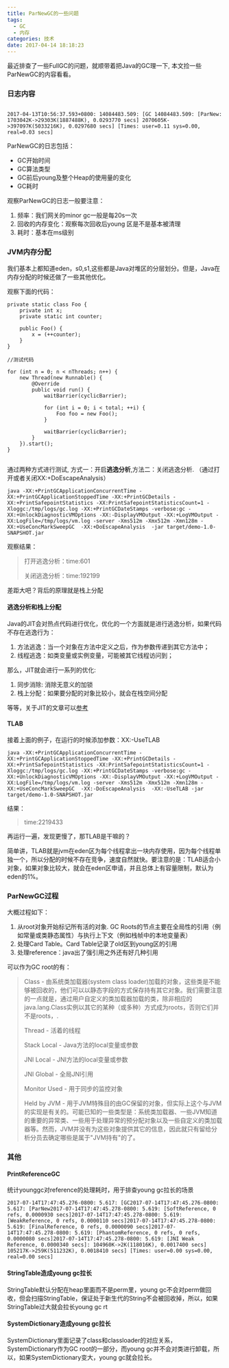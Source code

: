 ```yaml
---
title: ParNewGC的一些问题
tags:
  - GC
  - 内存
categories: 技术
date: 2017-04-14 18:18:23
---
```




最近排查了一些FullGC的问题，就顺带着把Java的GC理一下, 本文捡一些ParNewGC的内容看看。

### 日志内容

```

2017-04-13T10:56:37.593+0800: 14084483.509: [GC 14084483.509: [ParNew: 1703042K->29303K(1887488K), 0.0293770 secs] 2070605K->397097K(5033216K), 0.0297680 secs] [Times: user=0.11 sys=0.00, real=0.03 secs]

```

ParNewGC的日志包括：

* GC开始时间
* GC算法类型
* GC前后young及整个Heap的使用量的变化
* GC耗时

观察ParNewGC的日志一般要注意：

1. 频率：我们网关的minor gc一般是每20s一次
2. 回收的内存变化：观察每次回收后young 区是不是基本被清理
3. 耗时：基本在ms级别

### JVM内存分配

我们基本上都知道eden，s0,s1,这些都是Java对堆区的分层划分。但是，Java在内存分配的时候还做了一些其他优化。

观察下面的代码：

```
private static class Foo {
    private int x;
    private static int counter;

    public Foo() {
        x = (++counter);
    }
}

//测试代码

for (int n = 0; n < nThreads; n++) {
    new Thread(new Runnable() {
        @Override
        public void run() {
            waitBarrier(cyclicBarrier);

            for (int i = 0; i < total; ++i) {
                Foo foo = new Foo();
            }

            waitBarrier(cyclicBarrier);
        }
    }).start();
}    
    
```

通过两种方式进行测试, 方式一：开启<strong>逃逸分析</strong>,方法二：关闭逃逸分析. （通过打开或者关闭XX:+DoEscapeAnalysis）

```
java -XX:+PrintGCApplicationConcurrentTime -XX:+PrintGCApplicationStoppedTime -XX:+PrintGCDetails -XX:+PrintSafepointStatistics -XX:PrintSafepointStatisticsCount=1 -Xloggc:/tmp/logs/gc.log -XX:+PrintGCDateStamps -verbose:gc -XX:+UnlockDiagnosticVMOptions -XX:-DisplayVMOutput -XX:+LogVMOutput -XX:LogFile=/tmp/logs/vm.log -server -Xms512m -Xmx512m -Xmn128m -XX:+UseConcMarkSweepGC  -XX:+DoEscapeAnalysis  -jar target/demo-1.0-SNAPSHOT.jar
```
观察结果：

>打开逃逸分析：time:601
>
>关闭逃逸分析：time:192199

差距大吧？背后的原理就是栈上分配

#### 逃逸分析和栈上分配

Java的JIT会对热点代码进行优化，优化的一个方面就是进行逃逸分析，如果代码不存在逃逸行为：

1. 方法逃逸：当一个对象在方法中定义之后，作为参数传递到其它方法中；
2. 线程逃逸：如类变量或实例变量，可能被其它线程访问到；

那么，JIT就会进行一系列的优化:

1. 同步消除: 消除无意义的加锁
2. 栈上分配：如果要分配的对象比较小，就会在栈空间分配

等等，关于JIT的文章可以[参考](https://www.ibm.com/developerworks/cn/java/j-lo-just-in-time/index.html)

#### TLAB

接着上面的例子，在运行的时候添加参数：XX:-UseTLAB
```
java -XX:+PrintGCApplicationConcurrentTime -XX:+PrintGCApplicationStoppedTime -XX:+PrintGCDetails -XX:+PrintSafepointStatistics -XX:PrintSafepointStatisticsCount=1 -Xloggc:/tmp/logs/gc.log -XX:+PrintGCDateStamps -verbose:gc -XX:+UnlockDiagnosticVMOptions -XX:-DisplayVMOutput -XX:+LogVMOutput -XX:LogFile=/tmp/logs/vm.log -server -Xms512m -Xmx512m -Xmn128m -XX:+UseConcMarkSweepGC  -XX:-DoEscapeAnalysis  -XX:-UseTLAB -jar target/demo-1.0-SNAPSHOT.jar
```

结果：
>time:2219433

再运行一遍，发现更慢了，那TLAB是干嘛的？

简单讲，TLAB就是jvm在eden区为每个线程拿出一块内存使用，因为每个线程单独一个，所以分配的时候不存在竞争，速度自然就快。要注意的是：TLAB适合小对象，如果对象比较大，就会在eden区申请，并且总体上有容量限制，默认为eden的1%。

### ParNewGC过程

大概过程如下：

1. 从root对象开始标记所有活的对象. GC Roots的节点主要在全局性的引用（例如常量或类静态属性）与执行上下文（例如栈帧中的本地变量表）
2. 处理Card Table。Card Table记录了old区到young区的引用
3. 处理reference：java出了强引用之外还有好几种引用


可以作为GC root的有：

> Class - 由系统类加载器(system class loader)加载的对象，这些类是不能够被回收的，他们可以以静态字段的方式保存持有其它对象。我们需要注意的一点就是，通过用户自定义的类加载器加载的类，除非相应的java.lang.Class实例以其它的某种（或多种）方式成为roots，否则它们并不是roots，.
>
> Thread - 活着的线程
>
> Stack Local - Java方法的local变量或参数
>
> JNI Local - JNI方法的local变量或参数
>
> JNI Global - 全局JNI引用
> 
> Monitor Used - 用于同步的监控对象
> 
> Held by JVM - 用于JVM特殊目的由GC保留的对象，但实际上这个与JVM的实现是有关的。可能已知的一些类型是：系统类加载器、一些JVM知道的重要的异常类、一些用于处理异常的预分配对象以及一些自定义的类加载器等。然而，JVM并没有为这些对象提供其它的信息，因此就只有留给分析分员去确定哪些是属于"JVM持有"的了。

### 其他

#### PrintReferenceGC

统计younggc对reference的处理耗时，用于排查young gc拉长的场景

```
2017-07-14T17:47:45.276-0800: 5.617: [GC2017-07-14T17:47:45.276-0800: 5.617: [ParNew2017-07-14T17:47:45.278-0800: 5.619: [SoftReference, 0 refs, 0.0000930 secs]2017-07-14T17:47:45.278-0800: 5.619: [WeakReference, 0 refs, 0.0000110 secs]2017-07-14T17:47:45.278-0800: 5.619: [FinalReference, 0 refs, 0.0000090 secs]2017-07-14T17:47:45.278-0800: 5.619: [PhantomReference, 0 refs, 0 refs, 0.0000080 secs]2017-07-14T17:47:45.278-0800: 5.619: [JNI Weak Reference, 0.0000340 secs]: 104960K->2K(118016K), 0.0017400 secs] 105217K->259K(511232K), 0.0018410 secs] [Times: user=0.00 sys=0.00, real=0.00 secs]
```

#### StringTable造成young gc拉长

StringTable默认分配在heap里面而不是perm里，young gc不会对perm做回收，但会扫描StringTable，保证处于新生代的String不会被回收掉，所以，如果StringTable过大就会拉长young gc rt

#### SystemDictionary造成young gc拉长

SystemDictionary里面记录了class和classloader的对应关系，SystemDictionary作为GC root的一部分，而young gc并不会对类进行卸载，所以，如果SystemDictionary变大，young gc就会拉长。

